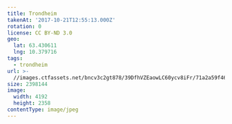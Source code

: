 ```yaml
---
title: Trondheim
takenAt: '2017-10-21T12:55:13.000Z'
rotation: 0
license: CC BY-ND 3.0
geo:
  lat: 63.430611
  lng: 10.379716
tags:
  - trondheim
url: >-
  //images.ctfassets.net/bncv3c2gt878/39DfhVZEaowLC60ycv8iFr/71a2a59f463961cfcd68a5fd8ab60a66/trondheim_37602151940_o
size: 2398144
image:
  width: 4192
  height: 2358
contentType: image/jpeg
---
```


